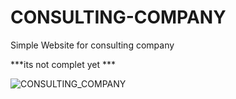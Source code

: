 # CONSULTING-COMPANY
Simple Website for consulting company

***its not complet yet ***

![CONSULTING_COMPANY](https://user-images.githubusercontent.com/103447604/167491178-e22a5cd5-051c-42e4-938e-4140bbb0cf3e.png)
